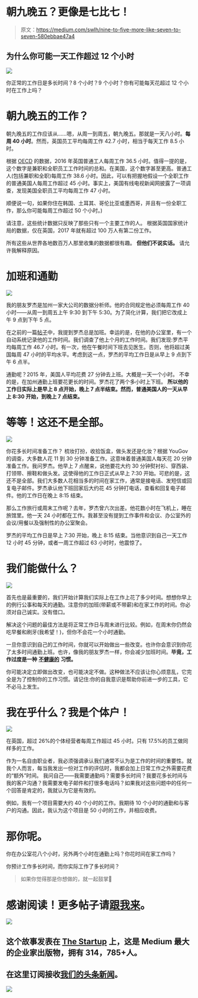 # 朝九晚五？更像是七比七！

> 原文：<https://medium.com/swlh/nine-to-five-more-like-seven-to-seven-580ebbae47a4>

## 为什么你可能一天工作超过 12 个小时

![](img/dd44df95187f16d74e0f6aa5b99010de.png)

你正常的工作日是多长时间？8 个小时？9 个小时？你有可能每天花超过 12 个小时在工作上吗？

# 朝九晚五的工作？

朝九晚五的工作应该从……嗯，从周一到周五，朝九晚五。那就是一天八小时。**每周 40 小时**。然而，英国员工平均每周工作 42.7 小时，相当于每天工作 8.5 小时。

根据 [OECD](https://stats.oecd.org/Index.aspx?DataSetCode=ANHRS) 的数据，2016 年英国普通工人每周工作 36.5 小时。值得一提的是，这个数字是兼职和全职员工工作时间的总和。在美国，这个数字甚至更高。普通工人(包括兼职和全职)每周工作 38.6 小时。因此，可以有把握地假设一个全职工作的普通美国人每周工作超过 45 小时。事实上，美国有线电视新闻网披露了一项调查，发现美国全职员工平均每周工作 47 小时。

顺便说一句，如果你住在韩国、土耳其、哥伦比亚或墨西哥，并且有一份全职工作，那么你可能每周工作超过 50 个小时。)

请注意，这些统计数据只反映了那些只有一个主要工作的人。
根据英国国家统计局的数据，仅在英国，2017 年就有超过 100 万人有第二份工作。

所有这些从世界各地数百万人那里收集的数据都很有趣。
**但他们不说实话。**
请允许我解释原因。

# 加班和通勤

![](img/4b43f5f94259ac5951b56aae1236c891.png)

我的朋友罗杰是加州一家大公司的数据分析师。他的合同规定他必须每周工作 40 小时——从周一到周五上午 9:30 到下午 5:30。为了简化计算，我们把它改成上午 9 点到下午 5 点。

在之前的一篇[帖子](/@saaroron/yes-roger-you-do-have-a-choice-c68063e6d2ba)中，我提到罗杰总是加班。幸运的是，在他的办公室里，有一个自动系统记录他的工作时间。我们调查了他上个月的工作时间。我们发现:罗杰平均每周工作 46.7 小时。有一次，他在午餐时间下班去见医生。否则，他将超过美国每周 47 小时的平均水平。考虑到这一点，罗杰的平均工作日是从早上 9 点到下午 6 点半。

通勤呢？2015 年，美国人平均花费 27 分钟去上班。大概是一天一个小时。
不幸的是，在加州通勤上班要花更长的时间。罗杰花了两个多小时上下班。
**所以他的工作日实际上是早上 8 点开始，晚上 7 点半结束。然而，普通美国人的一天从早上 8:30 开始，到晚上 7 点结束。**

# 等等！这还不是全部。

![](img/77b89b273a4d7621e8720cb8bfa026dc.png)

你花多长时间准备工作？
梳妆打扮，收拾饭盒，做头发还是化妆？根据 YouGov 的调查，大多数人花 11 到 30 分钟准备工作。这意味着普通美国人每天花 20 分钟准备工作。我问罗杰。他早上 7 点醒来，说他要花大约 30 分钟熨衬衫、穿西装、打领带、擦鞋和做头发。这使得他的工作日正式从早上 7:30 开始。可悲的是，这还不是全部。我们大多数人花相当多的时间在家工作，通常是接电话、发短信或回复电子邮件。罗杰承认他下班回家后大约花 45 分钟打电话，查看和回复电子邮件。他的工作日在晚上 8:15 结束。

那么工作旅行或周末工作呢？去年，罗杰曾六次出差。他花数小时在飞机上，睡在旅馆里。他一天 24 小时都在工作。我甚至没有提到工作事件和会议、办公室外的会议/用餐以及强制性的办公室聚会。

罗杰的平均工作日是早上 7:30 开始，晚上 8:15 结束。当他意识到自己一天工作 12 小时 45 分钟，或者一周工作超过 63 小时时，他震惊了。

# 我们能做什么？

![](img/092329f5e67c3948804b67ff686cd83d.png)

首先也是最重要的，我们开始计算我们实际上在工作上花了多少时间。想想你早上的例行公事和每天的通勤。注意你的加班(带薪或不带薪)和在家工作的时间。你必须对自己诚实。没有借口。

解决这个问题的最佳方法是将正常工作日与周末进行比较。例如，在周末你仍然会吃早餐和刷牙(我希望！)，但你不会花一个小时通勤。

一旦你意识到自己的工作时间，你就可以开始做出一些改变。也许你会意识到你花了太多时间通勤上班。也许，像我的朋友罗杰一样，你会减少加班时间。**毕竟，工作过度是一种** [**不健康的**](https://www.theguardian.com/lifeandstyle/2018/jan/15/is-28-hours-ideal-working-week-for-healthy-life) **习惯。**

你可能决定立即做出改变，也可能决定不做。这种做法不应该让你心烦意乱，它完全是为了控制你的工作习惯。请记住:你的自我意识是帮助你前进一步的工具，它不必马上发生。

# 我在乎什么？我是个体户！

![](img/ef7d7f908eaaa8dcde4572da024fc343.png)

在英国，超过 26%的个体经营者每周工作超过 45 小时。只有 17.5%的员工做同样多的工作。

作为一名自由职业者，我必须强调承认我们通常不认为是工作的时间的重要性。就我个人而言，每当我发出一份对工作的评估时，我都会加上日常工作之外需要花费的“额外”时间。
我问自己——我需要通勤吗？需要多长时间？我要花多长时间与我的客户沟通？我需要发电子邮件和打很多电话吗？如果我对这些问题中的任何一个回答是肯定的，我就认为它是有效的。

例如，我有一个项目需要大约 40 个小时的工作。我期待 10 个小时的通勤和与客户的沟通。因此，我认为这个项目是 50 小时的工作，并相应收费。

# 那你呢。

你在办公室花八个小时，另外两个小时在通勤上吗？你花时间在家工作吗？

你预计工作多长时间，而你实际工作了多长时间？

> 如果你觉得那是你想做的，就一起鼓掌👏

# 感谢阅读！更多帖子请[跟我来](/@saaroron)。

[![](img/308a8d84fb9b2fab43d66c117fcc4bb4.png)](https://medium.com/swlh)

## 这个故事发表在 [The Startup](https://medium.com/swlh) 上，这是 Medium 最大的企业家出版物，拥有 314，785+人。

## 在这里订阅接收[我们的头条新闻](http://growthsupply.com/the-startup-newsletter/)。

[![](img/b0164736ea17a63403e660de5dedf91a.png)](https://medium.com/swlh)